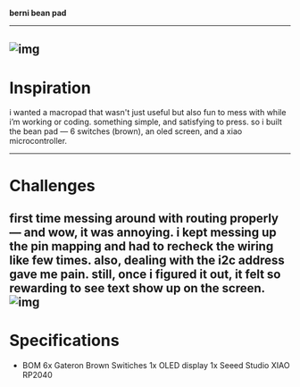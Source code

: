 
**berni bean pad**

---
![img](https://hc-cdn.hel1.your-objectstorage.com/s/v3/bb8cecf717308e50aa692ebb2905a667c9b232bc_real_pcb.png)
---

# Inspiration
i wanted a macropad that wasn't just useful but also fun to mess with while i’m working or coding. something simple, and satisfying to press. so i built the bean pad — 6 switches (brown), an oled screen, and a xiao microcontroller.

---

# Challenges
first time messing around with routing properly — and wow, it was annoying. i kept messing up the pin mapping and had to recheck the wiring like few times. also, dealing with the i2c address gave me pain. still, once i figured it out, it felt so rewarding to see text show up on the screen.
![img](https://hc-cdn.hel1.your-objectstorage.com/s/v3/0f6fcb4b5fb79b1f03ee982af24b9c652acc7203_sch.png)
---

# Specifications
- BOM
6x Gateron Brown Switiches 
1x OLED display
1x Seeed Studio XIAO RP2040

